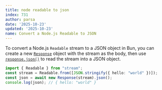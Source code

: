 ```yaml
---
title: node readable to json
index: 731
author: parsa
date: '2025-10-23'
updated: '2025-10-23'
name: Convert a Node.js Readable to JSON
---
```


To convert a Node.js `Readable` stream to a JSON object in Bun, you can create a new [`Response`](https://developer.mozilla.org/en-US/docs/Web/API/Response) object with the stream as the body, then use [`response.json()`](https://developer.mozilla.org/en-US/docs/Web/API/Response/json) to read the stream into a JSON object.

```ts
import { Readable } from "stream";
const stream = Readable.from([JSON.stringify({ hello: "world" })]);
const json = await new Response(stream).json();
console.log(json); // { hello: "world" }
```
